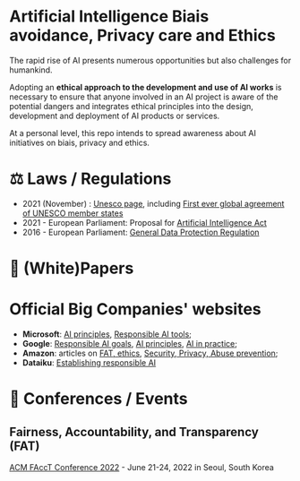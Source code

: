 # Artificial Intelligence Biais avoidance, Privacy care and Ethics

The rapid rise of AI presents numerous opportunities but also challenges for humankind. 

Adopting an **ethical approach to the development and use of AI works** is necessary to ensure that anyone involved in an AI project is aware of the potential dangers and integrates ethical principles into the design, development and deployment of AI products or services.

At a personal level, this repo intends to spread awareness about AI initiatives on biais, privacy and ethics.

# :balance_scale: Laws / Regulations
- 2021 (November) : [Unesco page](https://en.unesco.org/artificial-intelligence/ethics), including [First ever global agreement of UNESCO member states](https://en.unesco.org/news/unesco-member-states-adopt-first-ever-global-agreement-ethics-artificial-intelligence)
- 2021 - European Parliament: Proposal for [Artificial Intelligence Act](https://eur-lex.europa.eu/legal-content/EN/TXT/?qid=1623335154975&uri=CELEX%3A52021PC0206)
- 2016 - European Parliament: [General Data Protection Regulation](https://eur-lex.europa.eu/eli/reg/2016/679/oj)

# :page_facing_up: (White)Papers


# Official Big Companies' websites
- **Microsoft**: [AI principles](https://www.microsoft.com/en-us/ai/responsible-ai?activetab=pivot1%3aprimaryr6), [Responsible AI tools](https://www.microsoft.com/en-us/ai/responsible-ai-resources);
- **Google**: [Responsible AI goals](https://ai.google/responsibilities/), [AI principles](https://ai.google/principles/), [AI in practice](https://ai.google/responsibilities/responsible-ai-practices/);
- **Amazon**: articles on [FAT, ethics](https://www.amazon.science/tag/fairness-accountability-transparency-ethics-fate), [Security, Privacy, Abuse prevention](https://www.amazon.science/research-areas/security-privacy-and-abuse-prevention);
- **Dataiku**: [Establishing responsible AI](https://www.dataiku.com/stories/establishing-responsible-ai-for-a-sustainable-data-future/)

# :date: Conferences / Events
## Fairness, Accountability, and Transparency (FAT)
[ACM FAccT Conference 2022](https://facctconference.org/) -  June 21-24, 2022 in Seoul, South Korea
